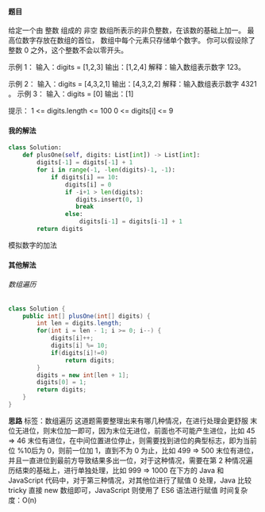 #### 题目

给定一个由 整数 组成的 非空 数组所表示的非负整数，在该数的基础上加一。
最高位数字存放在数组的首位， 数组中每个元素只存储单个数字。
你可以假设除了整数 0 之外，这个整数不会以零开头。

示例 1：
输入：digits = [1,2,3]
输出：[1,2,4]
解释：输入数组表示数字 123。

示例 2：
输入：digits = [4,3,2,1]
输出：[4,3,2,2]
解释：输入数组表示数字 4321
。
示例 3：
输入：digits = [0]
输出：[1]

提示：
1 <= digits.length <= 100
0 <= digits[i] <= 9

#### 我的解法

```python
class Solution:
    def plusOne(self, digits: List[int]) -> List[int]:
        digits[-1] = digits[-1] + 1
        for i in range(-1, -len(digits)-1, -1):
            if digits[i] == 10:
                digits[i] = 0
                if -i+1 > len(digits):
                   digits.insert(0, 1) 
                   break
                else:
                    digits[i-1] = digits[i-1] + 1
        return digits

```

模拟数字的加法

#### 其他解法

###### 数组遍历

```java
class Solution {
    public int[] plusOne(int[] digits) {
        int len = digits.length;
        for(int i = len - 1; i >= 0; i--) {
            digits[i]++;
            digits[i] %= 10;
            if(digits[i]!=0)
                return digits;
        }
        digits = new int[len + 1];
        digits[0] = 1;
        return digits;
    }
}
```

**思路**
标签：数组遍历
这道题需要整理出来有哪几种情况，在进行处理会更舒服
末位无进位，则末位加一即可，因为末位无进位，前面也不可能产生进位，比如 45 => 46
末位有进位，在中间位置进位停止，则需要找到进位的典型标志，即为当前位 %10后为 0，则前一位加 1，直到不为 0 为止，比如 499 => 500
末位有进位，并且一直进位到最前方导致结果多出一位，对于这种情况，需要在第 2 种情况遍历结束的基础上，进行单独处理，比如 999 => 1000
在下方的 Java 和 JavaScript 代码中，对于第三种情况，对其他位进行了赋值 0 处理，Java 比较 tricky 直接 new 数组即可，JavaScript 则使用了 ES6 语法进行赋值
时间复杂度：O(n)

